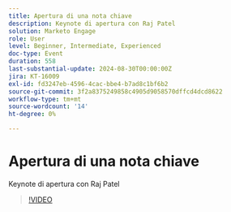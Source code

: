 ```yaml
---
title: Apertura di una nota chiave
description: Keynote di apertura con Raj Patel
solution: Marketo Engage
role: User
level: Beginner, Intermediate, Experienced
doc-type: Event
duration: 558
last-substantial-update: 2024-08-30T00:00:00Z
jira: KT-16009
exl-id: fd3247eb-4596-4cac-bbe4-b7ad8c1bf6b2
source-git-commit: 3f2a8375249858c4905d9058570dffcd4dcd8622
workflow-type: tm+mt
source-wordcount: '14'
ht-degree: 0%

---
```


# Apertura di una nota chiave

Keynote di apertura con Raj Patel

>[!VIDEO](https://video.tv.adobe.com/v/3453063/?learn=on&captions=ita)
